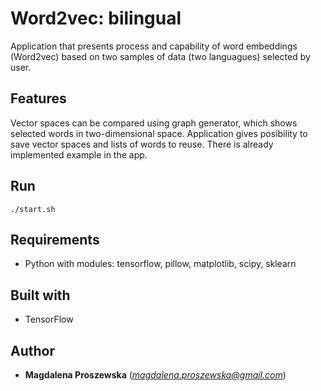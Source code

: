 # **Word2vec: bilingual**
Application that presents process and capability of word embeddings (Word2vec) based on  two samples of data 
(two languagues) selected by user.
## Features
Vector spaces can be compared using graph generator, which shows selected words in two-dimensional space.
Application gives posibility to save vector spaces and lists of words to reuse.
There is already implemented example in the app.
## Run
```
./start.sh
```
## Requirements
* Python with modules: tensorflow, pillow, matplotlib, scipy, sklearn
## Built with
* TensorFlow
## Author
* **Magdalena Proszewska** (*magdalena.proszewska@gmail.com*)
